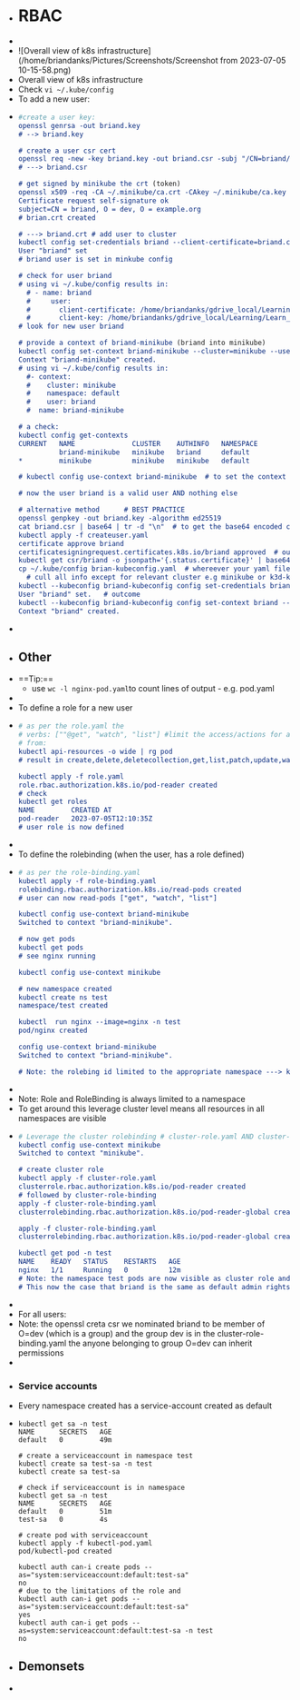 - # RBAC
-
- ![Overall view of k8s infrastructure](/home/briandanks/Pictures/Screenshots/Screenshot from 2023-07-05 10-15-58.png)
- Overall view of k8s infrastructure
- Check `vi ~/.kube/config`
- To add a new user:
- ```cmake
  #create a user key: 
  openssl genrsa -out briand.key
  # --> briand.key
  
  # create a user csr cert
  openssl req -new -key briand.key -out briand.csr -subj "/CN=briand/O=dev/O=example.org"
  # ---> briand.csr
  
  # get signed by minikube the crt (token)
  openssl x509 -req -CA ~/.minikube/ca.crt -CAkey ~/.minikube/ca.key -CAcreateserial -days 750 -in briand.csr -out briand.crt
  Certificate request self-signature ok
  subject=CN = briand, O = dev, O = example.org
  # brian.crt created
  
  # ---> briand.crt # add user to cluster
  kubectl config set-credentials briand --client-certificate=briand.crt --client-key=briand.key
  User "briand" set
  # briand user is set in minkube config
  
  # check for user briand
  # using vi ~/.kube/config results in:
  	# - name: briand
  	#     user:
  	#       client-certificate: /home/briandanks/gdrive_local/Learning/Learn_Kubernetes/k8s-training/Kubernetes-master/resources/rbac/briand.crt
  	#       client-key: /home/briandanks/gdrive_local/Learning/Learn_Kubernetes/k8s-training/Kubernetes-master/resources/rbac/briand.key
  # look for new user briand
  
  # provide a context of briand-minikube (briand into minikube)
  kubectl config set-context briand-minikube --cluster=minikube --user=briand --namespace=default
  Context "briand-minikube" created.
  # using vi ~/.kube/config results in:
  	#- context:
  	#    cluster: minikube
  	#    namespace: default
  	#    user: briand
  	#  name: briand-minikube
  
  # a check:
  kubectl config get-contexts
  CURRENT   NAME              CLUSTER    AUTHINFO   NAMESPACE
            briand-minikube   minikube   briand     default
  *         minikube          minikube   minikube   default
  
  # kubectl config use-context briand-minikube  # to set the context of the cluster
  
  # now the user briand is a valid user AND nothing else
  
  # alternative method    	# BEST PRACTICE
  openssl genpkey -out briand.key -algorithm ed25519
  cat briand.csr | base64 | tr -d "\n"  # to get the base64 encoded csr
  kubectl apply -f createuser.yaml
  certificate approve briand
  certificatesigningrequest.certificates.k8s.io/briand approved  # outcome message
  kubectl get csr/briand -o jsonpath='{.status.certificate}' | base64 -d > briand.crt 
  cp ~/.kube/config brian-kubeconfig.yaml  # whereever your yaml file are!
  	# cull all info except for relevant cluster e.g minikube or k3d-kubefirst etc.
  kubectl --kubeconfig briand-kubeconfig config set-credentials briand --client-key=briand.key --client-certificate=briand.crt --embed-certs=true
  User "briand" set.   # outcome
  kubectl --kubeconfig briand-kubeconfig config set-context briand --cluster=minikube --user=briand
  Context "briand" created.
  
  ```
-
- ## Other
- ==Tip:==
	- use `wc -l nginx-pod.yaml`to count lines of output - e.g. pod.yaml
-
- To define a role for a new user
- ```cmake
  # as per the role.yaml the
  # verbs: [""@get", "watch", "list"] #limit the access/actions for a user
  # from: 
  kubectl api-resources -o wide | rg pod
  # result in create,delete,deletecollection,get,list,patch,update,watch choices
  
  kubectl apply -f role.yaml
  role.rbac.authorization.k8s.io/pod-reader created
  # check
  kubectl get roles
  NAME         CREATED AT
  pod-reader   2023-07-05T12:10:35Z
  # user role is now defined
  
  ```
-
- To define the rolebinding (when the user, has a role defined)
- ```cmake
  # as per the role-binding.yaml
  kubectl apply -f role-binding.yaml
  rolebinding.rbac.authorization.k8s.io/read-pods created
  # user can now read-pods ["get", "watch", "list"]
  
  kubectl config use-context briand-minikube
  Switched to context "briand-minikube".
  
  # now get pods
  kubectl get pods
  # see nginx running
  
  kubectl config use-context minikube
  
  # new namespace created
  kubectl create ns test             
  namespace/test created
  
  kubectl  run nginx --image=nginx -n test
  pod/nginx created
  
  config use-context briand-minikube
  Switched to context "briand-minikube".
  
  # Note: the rolebing id limited to the appropriate namespace ---> kubectl get pod -n test will not be found
  
  ```
-
- Note: Role and RoleBinding is always limited to a namespace
- To get around this leverage cluster level means all resources in all namespaces are visible
- ```cmake
  # Leverage the cluster rolebinding # cluster-role.yaml AND cluster-role-binding.yaml
  kubectl config use-context minikube
  Switched to context "minikube".
  
  # create cluster role
  kubectl apply -f cluster-role.yaml
  clusterrole.rbac.authorization.k8s.io/pod-reader created
  # followed by cluster-role-binding
  apply -f cluster-role-binding.yaml
  clusterrolebinding.rbac.authorization.k8s.io/pod-reader-global created
  
  apply -f cluster-role-binding.yaml
  clusterrolebinding.rbac.authorization.k8s.io/pod-reader-global created
  
  kubectl get pod -n test
  NAME    READY   STATUS    RESTARTS   AGE
  nginx   1/1     Running   0          12m
  # Note: the namespace test pods are now visible as cluster role and role binding  Carefull!!
  # This now the case that briand is the same as default admin rights (in context to permissions)
  ```
-
- For all users:
- Note: the openssl creta csr we nominated briand to be member of O=dev (which is a group) and the group dev is in the cluster-role-binding.yaml the anyone belonging to group O=dev can inherit permissions
-
- ### Service accounts
- Every namespace created has a service-account created as default
- ```
  kubectl get sa -n test
  NAME      SECRETS   AGE
  default   0         49m
  
  # create a serviceaccount in namespace test
  kubectl create sa test-sa -n test
  kubectl create sa test-sa
  
  # check if serviceaccount is in namespace
  kubectl get sa -n test
  NAME      SECRETS   AGE
  default   0         51m
  test-sa   0         4s
  
  # create pod with serviceaccount
  kubectl apply -f kubectl-pod.yaml 
  pod/kubectl-pod created
  
  kubectl auth can-i create pods --as="system:serviceaccount:default:test-sa"
  no
  # due to the limitations of the role and
  kubectl auth can-i get pods --as="system:serviceaccount:default:test-sa"
  yes
  kubectl auth can-i get pods --as=system:serviceaccount:default:test-sa -n test
  no
  ```
- ## Demonsets
-